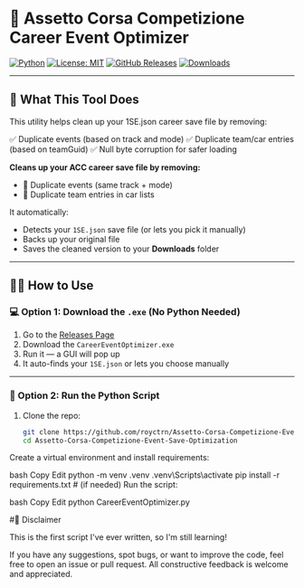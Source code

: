 # 🏁 Assetto Corsa Competizione Career Event Optimizer

[![Python](https://img.shields.io/badge/Python-3.11%2B-blue?logo=python)](https://www.python.org/)
[![License: MIT](https://img.shields.io/badge/License-MIT-yellow.svg)](LICENSE)
[![GitHub Releases](https://img.shields.io/github/v/release/royctrn/Assetto-Corsa-Competizione-Event-Save-Optimization?sort=semver)](https://github.com/royctrn/Assetto-Corsa-Competizione-Event-Save-Optimization/releases)
[![Downloads](https://img.shields.io/github/downloads/royctrn/Assetto-Corsa-Competizione-Event-Save-Optimization/total?label=Downloads&color=blue)](https://github.com/royctrn/Assetto-Corsa-Competizione-Event-Save-Optimization/releases)

---

## 🎯 What This Tool Does

This utility helps clean up your 1SE.json career save file by removing:

✅ Duplicate events (based on track and mode)
✅ Duplicate team/car entries (based on teamGuid)
✅ Null byte corruption for safer loading


**Cleans up your ACC career save file by removing:**
- 🔁 Duplicate events (same track + mode)
- 🚗 Duplicate team entries in car lists

It automatically:
- Detects your `1SE.json` save file (or lets you pick it manually)
- Backs up your original file
- Saves the cleaned version to your **Downloads** folder

---

## 🧑‍💻 How to Use

### 💻 Option 1: Download the `.exe` (No Python Needed)

1. Go to the [Releases Page](https://github.com/royctrn/Assetto-Corsa-Competizione-Event-Save-Optimization/releases)
2. Download the `CareerEventOptimizer.exe`
3. Run it — a GUI will pop up
4. It auto-finds your `1SE.json` or lets you choose manually

---

### 🐍 Option 2: Run the Python Script

1. Clone the repo:
   ```bash
   git clone https://github.com/royctrn/Assetto-Corsa-Competizione-Event-Save-Optimization.git
   cd Assetto-Corsa-Competizione-Event-Save-Optimization
Create a virtual environment and install requirements:

bash
Copy
Edit
python -m venv .venv
.venv\Scripts\activate
pip install -r requirements.txt  # (if needed)
Run the script:

bash
Copy
Edit
python CareerEventOptimizer.py



#📝 Disclaimer

This is the first script I've ever written, so I'm still learning!

If you have any suggestions, spot bugs, or want to improve the code, feel free to open an issue or pull request.
All constructive feedback is welcome and appreciated.
